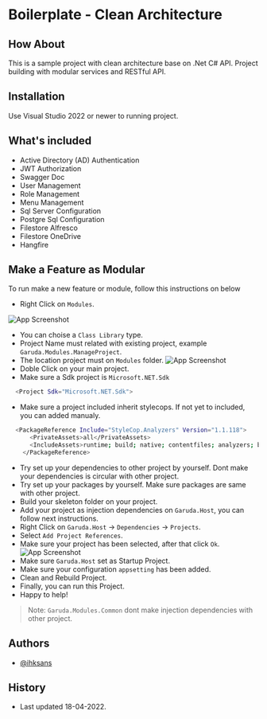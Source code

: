 
# Boilerplate - Clean Architecture




## How About

This is a sample project with clean architecture base on .Net C# API. Project building with modular services and RESTful API.


## Installation

Use Visual Studio 2022 or newer to running project.

## What's included

 - Active Directory (AD) Authentication
 - JWT Authorization
 - Swagger Doc
 - User Management
 - Role Management
 - Menu Management
 - Sql Server Configuration
 - Postgre Sql Configuration
 - Filestore Alfresco
 - Filestore OneDrive
 - Hangfire


## Make a Feature as Modular

To run make a new feature or module, follow this instructions on below

- Right Click on ```Modules```.

![App Screenshot](https://media.discordapp.net/attachments/942967848727363665/964072710143623168/unknown.png?width=759&height=427)
- You can choise a ```Class Library``` type. 
- Project Name must related with existing project, example ```Garuda.Modules.ManageProject```.
- The location project must on ```Modules``` folder.
![App Screenshot](https://media.discordapp.net/attachments/942967848727363665/964072955380400178/unknown.png?width=759&height=427)
- Doble Click on your main project.
- Make sure a Sdk project is ```Microsoft.NET.Sdk```
```bash
  <Project Sdk="Microsoft.NET.Sdk">
```
- Make sure a project included inherit stylecops. If not yet to included, you can added manualy.
```bash
  <PackageReference Include="StyleCop.Analyzers" Version="1.1.118">
      <PrivateAssets>all</PrivateAssets>
      <IncludeAssets>runtime; build; native; contentfiles; analyzers; buildtransitive</IncludeAssets>
    </PackageReference>
```
- Try set up your dependencies to other project by yourself. Dont make your dependencies is circular with other project.
- Try set up your packages by yourself. Make sure packages are same with other project.
- Build your skeleton folder on your project.
- Add your project as injection dependencies on ```Garuda.Host```, you can follow next instructions.
- Right Click on ```Garuda.Host``` -> ```Dependencies``` -> ```Projects```.
- Select ```Add Project References```.
- Make sure your project has been selected, after that click ```Ok```.
![App Screenshot](https://media.discordapp.net/attachments/951446971732860971/965432932598702080/unknown.png?width=603&height=427)
- Make sure ```Garuda.Host``` set as Startup Project.
- Make sure your configuration ```appsetting``` has been added.
- Clean and Rebuild Project.
- Finally, you can run this Project.
- Happy to help! 
> Note: `Garuda.Modules.Common` dont make injection dependencies with other project.


## Authors

- [@ihksans](https://github.com/ihksans)


## History
- Last updated 18-04-2022.



